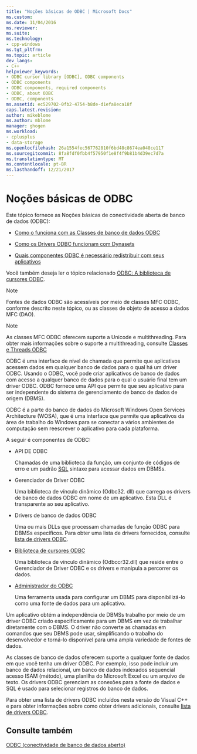 ```yaml
---
title: "Noções básicas de ODBC | Microsoft Docs"
ms.custom: 
ms.date: 11/04/2016
ms.reviewer: 
ms.suite: 
ms.technology:
- cpp-windows
ms.tgt_pltfrm: 
ms.topic: article
dev_langs:
- C++
helpviewer_keywords:
- ODBC cursor library [ODBC], ODBC components
- ODBC components
- ODBC components, required components
- ODBC, about ODBC
- ODBC, components
ms.assetid: ec529702-0fb2-4754-b8de-d1efa8eca18f
caps.latest.revision: 
author: mikeblome
ms.author: mblome
manager: ghogen
ms.workload:
- cplusplus
- data-storage
ms.openlocfilehash: 26a1554fec567762810f6bd48c8674ea048ce117
ms.sourcegitcommit: 8fa8fdf0fbb4f57950f1e8f4f9b81b4d39ec7d7a
ms.translationtype: MT
ms.contentlocale: pt-BR
ms.lasthandoff: 12/21/2017
---
```

# <a name="odbc-basics"></a>Noções básicas de ODBC
Este tópico fornece as Noções básicas de conectividade aberta de banco de dados (ODBC):  
  
-   [Como o funciona com as Classes de banco de dados ODBC](../../data/odbc/odbc-and-the-database-classes.md)  
  
-   [Como os Drivers ODBC funcionam com Dynasets](../../data/odbc/odbc-driver-requirements-for-dynasets.md)  
  
-   [Quais componentes ODBC é necessário redistribuir com seus aplicativos](../../data/odbc/redistributing-odbc-components-to-your-customers.md)  
  
 Você também deseja ler o tópico relacionado [ODBC: A biblioteca de cursores ODBC](../../data/odbc/odbc-the-odbc-cursor-library.md).  
  
> [!NOTE]
>  Fontes de dados ODBC são acessíveis por meio de classes MFC ODBC, conforme descrito neste tópico, ou as classes de objeto de acesso a dados MFC (DAO).  
  
> [!NOTE]
>  As classes MFC ODBC oferecem suporte a Unicode e multithreading. Para obter mais informações sobre o suporte a multithreading, consulte [Classes e Threads ODBC](../../data/odbc/odbc-classes-and-threads.md)  
  
 ODBC é uma interface de nível de chamada que permite que aplicativos acessem dados em qualquer banco de dados para o qual há um driver ODBC. Usando o ODBC, você pode criar aplicativos de banco de dados com acesso a qualquer banco de dados para o qual o usuário final tem um driver ODBC. ODBC fornece uma API que permite que seu aplicativo para ser independente do sistema de gerenciamento de banco de dados de origem (DBMS).  
  
 ODBC é a parte do banco de dados do Microsoft Windows Open Services Architecture (WOSA), que é uma interface que permite que aplicativos da área de trabalho do Windows para se conectar a vários ambientes de computação sem reescrever o aplicativo para cada plataforma.  
  
 A seguir é componentes de ODBC:  
  
-   API DE ODBC  
  
     Chamadas de uma biblioteca da função, um conjunto de códigos de erro e um padrão [SQL](../../data/odbc/sql.md) sintaxe para acessar dados em DBMSs.  
  
-   Gerenciador de Driver ODBC  
  
     Uma biblioteca de vínculo dinâmico (Odbc32. dll) que carrega os drivers de banco de dados ODBC em nome de um aplicativo. Esta DLL é transparente ao seu aplicativo.  
  
-   Drivers de banco de dados ODBC  
  
     Uma ou mais DLLs que processam chamadas de função ODBC para DBMSs específicos. Para obter uma lista de drivers fornecidos, consulte [lista de drivers ODBC](../../data/odbc/odbc-driver-list.md).  
  
-   [Biblioteca de cursores ODBC](../../data/odbc/odbc-the-odbc-cursor-library.md)  
  
     Uma biblioteca de vínculo dinâmico (Odbccr32.dll) que reside entre o Gerenciador de Driver ODBC e os drivers e manipula a percorrer os dados.  
  
-   [Administrador do ODBC](../../data/odbc/odbc-administrator.md)  
  
     Uma ferramenta usada para configurar um DBMS para disponibilizá-lo como uma fonte de dados para um aplicativo.  
  
 Um aplicativo obtém a independência de DBMSs trabalho por meio de um driver ODBC criado especificamente para um DBMS em vez de trabalhar diretamente com o DBMS. O driver não converte as chamadas em comandos que seu DBMS pode usar, simplificando o trabalho do desenvolvedor e torná-lo disponível para uma ampla variedade de fontes de dados.  
  
 As classes de banco de dados oferecem suporte a qualquer fonte de dados em que você tenha um driver ODBC. Por exemplo, isso pode incluir um banco de dados relacional, um banco de dados indexados sequencial acesso ISAM (método), uma planilha do Microsoft Excel ou um arquivo de texto. Os drivers ODBC gerenciam as conexões para a fonte de dados e SQL é usado para selecionar registros do banco de dados.  
  
 Para obter uma lista de drivers ODBC incluídos nesta versão do Visual C++ e para obter informações sobre como obter drivers adicionais, consulte [lista de drivers ODBC](../../data/odbc/odbc-driver-list.md).  
  
## <a name="see-also"></a>Consulte também  
 [ODBC (conectividade de banco de dados aberto)](../../data/odbc/open-database-connectivity-odbc.md)